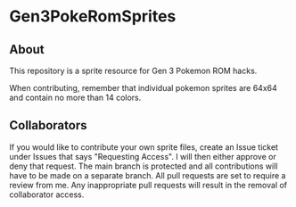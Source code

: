 # Gen3PokeRomSprites
## About
This repository is a sprite resource for Gen 3 Pokemon ROM hacks.

When contributing, remember that individual pokemon sprites are 64x64 and contain no more than 14 colors.

## Collaborators
If you would like to contribute your own sprite files, create an Issue ticket under Issues that says "Requesting Access". I will then either approve or deny that request. The main branch is protected and all contributions will have to be made on a separate branch. All pull requests are set to require a review from me. Any inappropriate pull requests will result in the removal of collaborator access.
